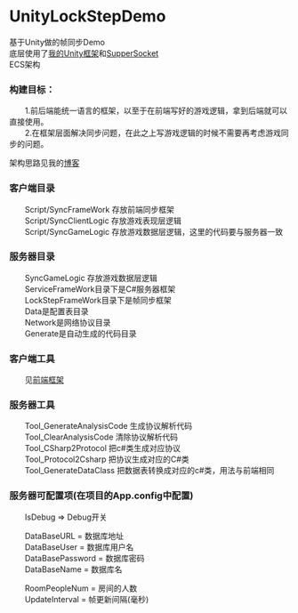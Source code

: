 # UnityLockStepDemo
基于Unity做的帧同步Demo  
底层使用了[我的Unity框架](https://github.com/GaoKaiHaHa/MyUnityFrameWork)和[SupperSocket](http://www.supersocket.net/)  
ECS架构

### 构建目标：  
　　1.前后端能统一语言的框架，以至于在前端写好的游戏逻辑，拿到后端就可以直接使用。   
　　2.在框架层面解决同步问题，在此之上写游戏逻辑的时候不需要再考虑游戏同步的问题。  

架构思路见我的[博客](https://www.kisence.com/2017/11/12/guan-yu-zheng-tong-bu-de-xie-xin-de/)

### 客户端目录
　　Script/SyncFrameWork 存放前端同步框架  
　　Script/SyncClientLogic 存放游戏表现层逻辑  
　　Script/SyncGameLogic 存放游戏数据层逻辑，这里的代码要与服务器一致  

### 服务器目录
　　SyncGameLogic 存放游戏数据层逻辑  
　　ServiceFrameWork目录下是C#服务器框架  
　　LockStepFrameWork目录下是帧同步框架  
　　Data是配置表目录  
　　Network是网络协议目录  
　　Generate是自动生成的代码目录  
  
### 客户端工具
　　见[前端框架](https://github.com/GaoKaiHaHa/MyUnityFrameWork)
  
### 服务器工具

　　Tool_GenerateAnalysisCode 生成协议解析代码  
　　Tool_ClearAnalysisCode 清除协议解析代码  
　　Tool_CSharp2Protocol 把c#类生成对应协议  
　　Tool_Protocol2Csharp 把协议生成对应的C#类  
　　Tool_GenerateDataClass 把数据表转换成对应的c#类，用法与前端相同  


### 服务器可配置项(在项目的App.config中配置)  

　　IsDebug => Debug开关  

　　DataBaseURL = 数据库地址  
　　DataBaseUser = 数据库用户名  
　　DataBasePassword = 数据库密码  
　　DataBaseName = 数据库名  

　　RoomPeopleNum = 房间的人数  
　　UpdateInterval = 帧更新间隔(毫秒)  
